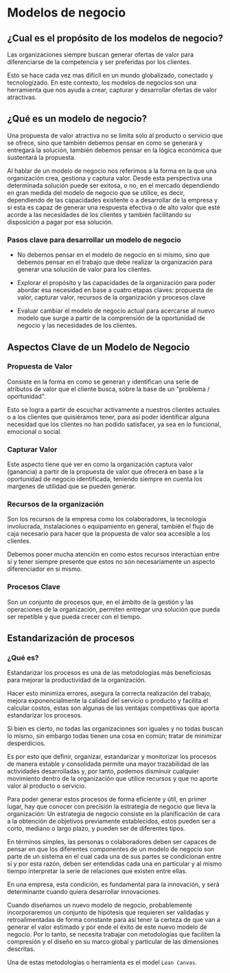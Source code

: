 # Modelos de negocio

## ¿Cual es el propósito de los modelos de negocio?

Las organizaciones siempre buscan generar ofertas de valor para diferenciarse de la competencia y ser preferidas por los clientes.

Esto se hace cada vez mas difícil en un mundo globalizado, conectado y tecnologizado. En este contexto, los modelos de negocios son una herramienta que nos ayuda a crear, capturar y desarrollar ofertas de valor atractivas.

## ¿Qué es un modelo de negocio?

Una propuesta de valor atractiva no se limita solo al producto o servicio que se ofrece, sino que también debemos pensar en como se generará y entregará la solución, también debemos pensar en la lógica económica que sustentará la propuesta.

Al hablar de un modelo de negocio nos referimos a la forma en la que una organización crea, gestiona y captura valor. Desde esta perspectiva una determinada solución puede ser exitosa, o no, en el mercado dependiendo en gran medida del modelo de negocio que se utilice, es decir, dependiendo de las capacidades existente o a desarrollar de la empresa y si esta es capaz de generar una respuesta efectiva o de alto valor que esté acorde a las necesidades de los clientes y también facilitando su disposición a pagar por esa solución.

### Pasos clave para desarrollar un modelo de negocio

- No debemos pensar en el modelo de negocio en si mismo, sino que debemos pensar en el trabajo que debe realizar la organización para generar una solución de valor para los clientes.

- Explorar el propósito y las capacidades de la organización para poder abordar esa necesidad en base a cuatro etapas claves: propuesta de valor, capturar valor, recursos de la organización y procesos clave

- Evaluar cambiar el modelo de negocio actual para acercarse al nuevo modelo que surge a partir de la comprensión de la oportunidad de negocio y las necesidades de los clientes.

## Aspectos Clave de un Modelo de Negocio

### Propuesta de Valor

Consiste en la forma en como se generan y identifican una serie de atributos de valor que el cliente busca, sobre la base de un "problema / oportunidad".

Esto se logra a partir de escuchar activamente a nuestros clientes actuales o a los clientes que quisiéramos tener, para asi poder identificar alguna necesidad que los clientes no han podido satisfacer, ya sea en lo funcional, emocional o social.

### Capturar Valor

Este aspecto tiene que ver en como la organización captura valor (ganancia) a partir de la propuesta de valor que ofrecerá en base a la oportunidad de negocio identificada, teniendo siempre en cuenta los margenes de utilidad que se pueden generar.

### Recursos de la organización

Son los recursos de la empresa como los colaboradores, la tecnología involucrada, instalaciones o equipamiento en general, también el flujo de caja necesario para hacer que la propuesta de valor sea accesible a los clientes.

Debemos poner mucha atención en como estos recursos interactúan entre si y tener siempre presente que estos no son necesariamente un aspecto diferenciador en si mismo.

### Procesos Clave

Son un conjunto de procesos que, en el ámbito de la gestión y las operaciones de la organización, permiten entregar una solución que pueda ser repetible y que pueda crecer con el tiempo.

## Estandarización de procesos

### ¿Qué es?

Estandarizar los procesos es una de las metodologías más beneficiosas para mejorar la productividad de la organización.

Hacer esto minimiza errores, asegura la correcta realización del trabajo, mejora exponencialmente la calidad del servicio o producto y facilita el calcular costos, estas son algunas de las ventajas competitivas que aporta estandarizar los procesos.

Si bien es cierto, no todas las organizaciones son iguales y no todas buscan lo mismo, sin embargo todas tienen una cosa en común; tratar de minimizar desperdicios.

Es por esto que definir, organizar, estandarizar y monitorizar los procesos de manera estable y consolidada permite una mayor trazabilidad de las actividades desarrolladas y, por tanto, podemos disminuir cualquier movimiento dentro de la organización que utilice recursos y que no aporte valor al producto o servicio.

Para poder generar estos procesos de forma eficiente y útil, en primer lugar, hay que conocer con precisión la estrategia de negocio que lleva la organización: Un estrategia de negocio consiste en la planificación de cara a la obtención de objetivos previamente establecidos, estos pueden ser a corto, mediano o largo plazo, y pueden ser de diferentes tipos.

En términos simples, las personas o colaboradores deben ser capaces de pensar en que los diferentes componentes de un modelo de negocio son parte de un sistema en el cual cada una de sus partes se condicionan entre si y por esta razón, deben ser entendidas cada una en particular y al mismo tiempo interpretar la serie de relaciones que existen entre ellas.

En una empresa, esta condición, es fundamental para la innovación, y será determinante cuando quiera desarrollar innovaciones.

Cuando diseñamos un nuevo modelo de negocio, probablemente incorporaremos un conjunto de hipótesis que requieren ser validadas y retroalimentadas de forma constante para así tener la certeza de que van a generar el valor estimado y por ende el éxito de este nuevo modelo de negocio. Por lo tanto, se necesita trabajar con metodologías que faciliten la compresión y el diseño en su marco global y particular de las dimensiones descritas.

Una de estas metodologías o herramienta es el model ``Lean Canvas``.